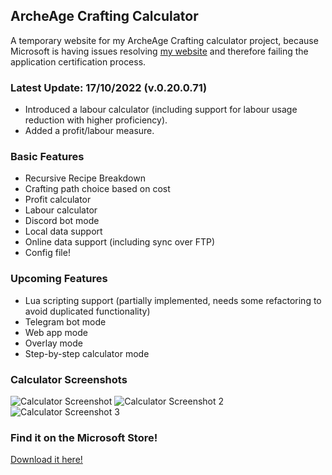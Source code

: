 ## ArcheAge Crafting Calculator

A temporary website for my ArcheAge Crafting calculator project, because Microsoft is having issues resolving [my website](https://gs2012.xyz) and therefore failing the application certification process.

### Latest Update: 17/10/2022 (v.0.20.0.71)

- Introduced a labour calculator (including support for labour usage reduction with higher proficiency).
- Added a profit/labour measure.

### Basic Features

- Recursive Recipe Breakdown
- Crafting path choice based on cost
- Profit calculator
- Labour calculator
- Discord bot mode
- Local data support
- Online data support (including sync over FTP)
- Config file!

### Upcoming Features

- Lua scripting support (partially implemented, needs some refactoring to avoid duplicated functionality)
- Telegram bot mode
- Web app mode
- Overlay mode
- Step-by-step calculator mode

### Calculator Screenshots

![Calculator Screenshot](/aacraft/calculatorscreenshot.png)
![Calculator Screenshot 2](/aacraft/screenshot2.png)
![Calculator Screenshot 3](/aacraft/discordmode.png)

### Find it on the Microsoft Store!
[Download it here!](https://apps.microsoft.com/store/detail/archeage-crafting-calculator/9P4D652FVH6W)

